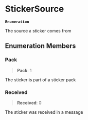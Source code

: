 # StickerSource

**`Enumeration`**

The source a sticker comes from

## Enumeration Members

### Pack

> **Pack**: 1

The sticker is part of a sticker pack

### Received

> **Received**: 0

The sticker was received in a message
